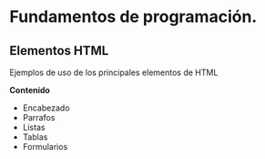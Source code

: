 # Fundamentos de programación.

## Elementos HTML

Ejemplos de uso de los principales elementos de HTML

**Contenido**

- Encabezado
- Parrafos
- Listas
- Tablas
- Formularios
